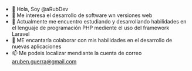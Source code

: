 - 👋 Hola, Soy @aRubDev
- 👀 Me interesa el desarrollo de software wn versiones web
- 🌱 Actualmente me encuentro estudiando y desarrollando habilidades en el lenguaje de programación PHP mediente el uso del framework Laravel
- 💞️ ME encantaría colaborar con mis habilidades en el desarrollo de nuevas aplicaciones
- 📫 Me podeis localizar mendiante la cuenta de correo aruben.guerra@gmail.com

<!---
aRubDev/aRubDev is a ✨ special ✨ repository because its `README.md` (this file) appears on your GitHub profile.
You can click the Preview link to take a look at your changes.
--->
